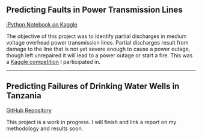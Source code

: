 ## Predicting Faults in Power Transmission Lines
[iPython Notebook on Kaggle](https://www.kaggle.com/kmekar/vsb-fault-detection-dwt-denoising?scriptVersionId=14059965)

The objective of this project was to identify partial discharges in medium voltage overhead power transmission lines. Partial discharges result from damage to the line that is not yet severe enough to cause a power outage, though left unrepaired it will lead to a power outage or start a fire. This was a [Kaggle competition](https://www.kaggle.com/c/vsb-power-line-fault-detection) I participated in. 

------
## Predicting Failures of Drinking Water Wells in Tanzania
[GitHub Repository](https://github.com/kykar/water_pump_condition)

This project is a work in progress. I will finish and link a report on my methodology and results soon.

